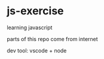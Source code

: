 # js-exercise

learning javascript

parts of this repo come from internet  

dev tool: vscode + node